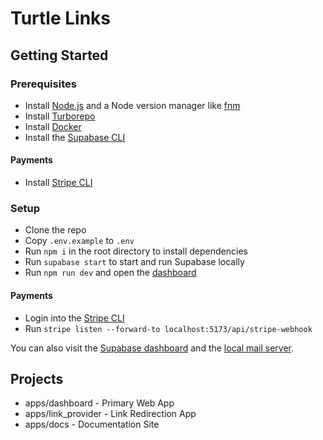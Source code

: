 # Turtle Links
## Getting Started
### Prerequisites
* Install [Node.js](https://nodejs.org/en/) and a Node version manager like [fnm](https://github.com/Schniz/fnm)
* Install [Turborepo](https://turbo.build/repo/docs/installing)
* Install [Docker](https://www.docker.com/products/docker-desktop/)
* Install the [Supabase CLI](https://supabase.com/docs/guides/cli/getting-started)

#### Payments
* Install [Stripe CLI](https://stripe.com/docs/stripe-cli)

### Setup
* Clone the repo
* Copy `.env.example` to `.env`
* Run `npm i` in the root directory to install dependencies
* Run `supabase start` to start and run Supabase locally
* Run `npm run dev` and open the [dashboard](http://localhost:5173/)

#### Payments
* Login into the [Stripe CLI](https://stripe.com/docs/webhooks/quickstart?lang=node)
* Run `stripe listen --forward-to localhost:5173/api/stripe-webhook`

You can also visit the [Supabase dashboard](http://localhost:54323/project/default) and the [local mail server](http://localhost:54324/monitor).

## Projects
* apps/dashboard - Primary Web App
* apps/link_provider - Link Redirection App
* apps/docs - Documentation Site